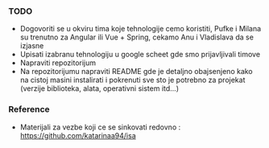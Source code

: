 ### TODO 
  - Dogovoriti se u okviru tima koje tehnologije cemo koristiti, Pufke i Milana su trenutno za Angular ili Vue + Spring, cekamo Anu i Vladislava da se izjasne
  - Upisati izabranu tehnologiju u google scheet gde smo prijavljivali timove 
  - Napraviti repozitorijum
  - Na repozitorijumu napraviti README gde je detaljno obajsenjeno kako na cistoj masini instalirati i pokrenuti sve sto je potrebno za projekat (verzije biblioteka, alata, operativni sistem itd...)
  
### Reference 
  - Materijali za vezbe koji ce se sinkovati redovno : https://github.com/katarinaa94/isa
  
